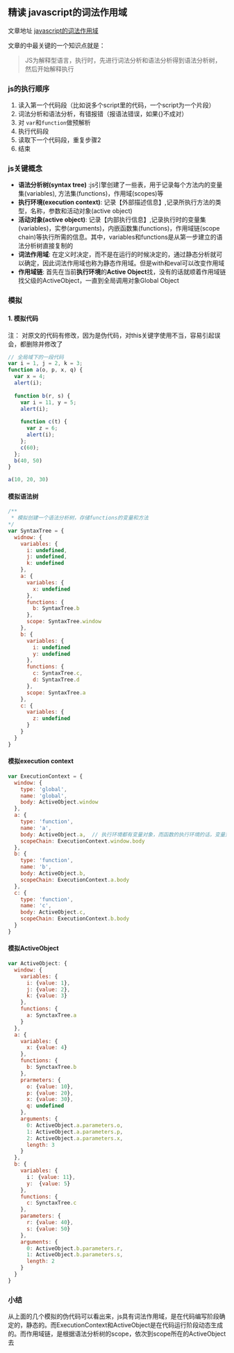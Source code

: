 ## 精读 javascript的词法作用域

文章地址 [javascript的词法作用域](http://js8.in/2011/08/15/javascript%E7%9A%84%E8%AF%8D%E6%B3%95%E4%BD%9C%E7%94%A8%E5%9F%9F/)

文章的中最关键的一个知识点就是：

>JS为解释型语言，执行时，先进行词法分析和语法分析得到语法分析树，然后开始解释执行

### js的执行顺序
1. 读入第一个代码段（比如说多个script里的代码，一个script为一个片段）
2. 词法分析和语法分析，有错报错（报语法错误，如果{}不成对）
3. 对 `var`和`function`做预解析
4. 执行代码段
5. 读取下一个代码段，重复步骤2
6. 结束


### js关键概念

- **语法分析树(syntax tree)** :js引擎创建了一些表，用于记录每个方法内的变量集(variables), 方法集(functions)，作用域(scopes)等
- **执行环境(execution context)**: 记录【外部描述信息】,记录所执行方法的类型，名称，参数和活动对象(active object)
- **活动对象(active object)**: 记录【内部执行信息】,记录执行时的变量集(variables)，实参(arguments)，内嵌函数集(functions)，作用域链(scope chain)等执行所需的信息。其中，variables和functions是从第一步建立的语法分析树直接复制的
- **词法作用域**: 在定义时决定，而不是在运行的时候决定的，通过静态分析就可以确定，因此词法作用域也称为静态作用域。但是with和eval可以改变作用域
- **作用域链**: 首先在当前**执行环境**的**Active Object**找，没有的话就顺着作用域链找父级的ActiveObject，一直到全局调用对象Global Object

### 模拟

#### 1. 模拟代码
注： 对原文的代码有修改，因为是伪代码，对this关键字使用不当，容易引起误会，都删除并修改了

```js
// 全局域下的一段代码
var i = 1, j = 2, k = 3;
function a(o, p, x, q) {
  var x = 4;
  alert(i);
  
  function b(r, s) {
    var i = 11, y = 5;
    alert(i);
    
    function c(t) {
      var z = 6;
      alert(i);
    }; 
    c(60);
  };
  b(40, 50)
}

a(10, 20, 30)
```

#### 模拟语法树
```js
/**
 * 模拟创建一个语法分析树，存储functions的变量和方法
*/
var SyntaxTree = {
  widnow: {
    variables: {
      i: undefined,
      j: undefined,
      k: undefined
    },
    a: {
      variables: {
        x: undefined
      },
      functions: {
        b: SyntaxTree.b
      },
      scope: SyntaxTree.window
    },
    b: {
      variables: {
        i: undefined
        y: undefined
      },
      functions: {
        c: SyntaxTree.c,
        d: SyntaxTree.d
      },
      scope: SyntaxTree.a
    },
    c: {
      variables: {
        z: undefined
      }
    }
  }
}
```

#### 模拟execution context
```js
var ExecutionContext = {
  window: {
    type: 'global',
    name: 'global',
    body: ActiveObject.window
  },
  a: {
    type: 'function',
    name: 'a',
    body: ActiveObject.a,  // 执行环境都有变量对象，而函数的执行环境的话，变量对象就是ActiveObject（活动对象）
    scopeChain: ExecutionContext.window.body
  },
  b: {
    type: 'function',
    name: 'b',
    body: ActiveObject.b,
    scopeChain: ExecutionContext.a.body
  },
  c: {
    type: 'function',
    name: 'c',
    body: ActiveObject.c,
    scopeChain: ExecutionContext.b.body
  }
}
```

#### 模拟ActiveObject
```js
var ActiveObject: {
  window: {
    variables: {
      i: {value: 1},
      j: {value: 2},
      k: {value: 3}
    },
    functions: {
      a: SynctaxTree.a
    }
  },
  a: {
    variables: {
      x: {value: 4}
    },
    functions: {
      b: SynctaxTree.b
    },
    prarmeters: {
      o: {value: 10},
      p: {value: 20},
      x: {value: 30},
      q: undefined
    },
    arguments: {
      0: ActiveObject.a.parameters.o,
      1: ActiveObject.a.parameters.p,
      2: ActiveObject.a.parameters.x,
      length: 3
    }
  },
  b: {
    variables: {
      i： {value: 11},
      y:  {value: 5}
    },
    functions: {
      c: SynctaxTree.c
    },
    parameters: {
      r: {value: 40},
      s: {value: 50}
    },
    arguments: {
      0: ActiveObject.b.parameters.r,
      1: ActiveObject.b.parameters.s,
      length: 2
    }
  }
}
```

### 小结
从上面的几个模拟的伪代码可以看出来，js具有词法作用域，是在代码编写阶段确定的，静态的。而ExecutionContext和ActiveObject是在代码运行阶段动态生成的。而作用域链，是根据语法分析树的scope，依次到scope所在的ActiveObject去
